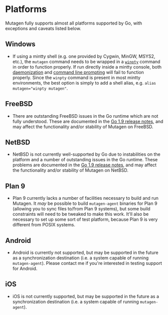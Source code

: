# Platforms

Mutagen fully supports almost all platforms supported by Go, with exceptions and
caveats listed below.


## Windows

- If using a mintty shell (e.g. one provided by Cygwin, MinGW, MSYS2, etc.), the
  `mutagen` command needs to be wrapped in a
  [`winpty`](https://github.com/rprichard/winpty) command in order to function
  properly. If run directly inside a mintty console, both
  [daemonization](https://github.com/havoc-io/mutagen/issues/3) and
  [command line prompting](https://github.com/howeyc/gopass/issues/34) will
  fail to function properly. Since the `winpty` command is present in most
  mintty environments, the best option is simply to add a shell alias, e.g.
  `alias mutagen="winpty mutagen"`.


## FreeBSD

- There are outstanding FreeBSD issues in the Go runtime which are not fully
  understood. These are documented in the
  [Go 1.9 release notes](https://golang.org/doc/go1.9#known_issues), and may
  affect the functionality and/or stability of Mutagen on FreeBSD.


## NetBSD

- NetBSD is not currently well-supported by Go due to instabilities on the
  platform and a number of outstanding issues in the Go runtime. These problems
  are documented in the
  [Go 1.9 release notes](https://golang.org/doc/go1.9#known_issues), and may
  affect the functionality and/or stability of Mutagen on NetBSD.


## Plan 9

- Plan 9 currently lacks a number of facilities necessary to build and run
  Mutagen. It *may* be possible to build `mutagen-agent` binaries for Plan 9
  (allowing you to sync files to/from Plan 9 systems), but some build
  constraints will need to be tweaked to make this work. It'll also be necessary
  to set up some sort of test platform, because Plan 9 is very different from
  POSIX systems.


## Android

- Android is currently not supported, but may be supported in the future as a
  synchronization destination (i.e. a system capable of running
  `mutagen-agent`). Please contact me if you're interested in testing support
  for Android.


## iOS

- iOS is not currently supported, but may be supported in the future as a
  synchronization destination (i.e. a system capable of running
  `mutagen-agent`).
